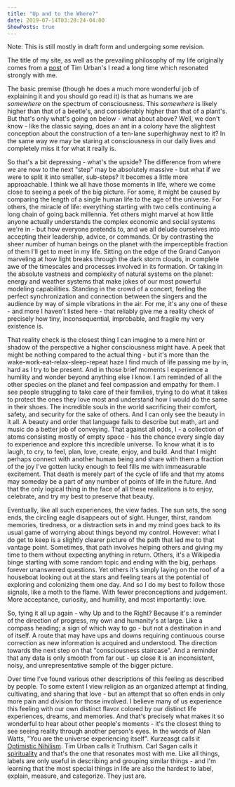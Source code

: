 ```yaml
---
title: "Up and to the Where?"
date: 2019-07-14T03:28:24-04:00
ShowPosts: true
---
```


Note: This is still mostly in draft form and undergoing some revision.

The title of my site, as well as the prevailing philosophy of my life originally comes from a [post](https://waitbutwhy.com/2014/10/religion-for-the-nonreligious.html) of Tim Urban's I read a long time which resonated strongly with me.

The basic premise (though he does a much more wonderful job of explaining it and you should go read it) is that as humans we are *somewhere* on the spectrum of consciousness. This *somewhere* is likely higher than that of a beetle's, and considerably higher than that of a plant's. But that's only what's going on below - what about above? Well, we don't know - like the classic saying, does an ant in a colony have the slightest conception about the construction of a ten-lane superhighway next to it? In the same way we may be staring at consciousness in our daily lives and completely miss it for what it really is.

So that's a bit depressing - what's the upside? The difference from where we are now to the next "step" may be absolutely massive - but what if we were to split it into smaller, sub-steps? It becomes a little more approachable. I think we all have those moments in life, where we come close to seeing a peek of the big picture. For some, it might be caused by comparing the length of a single human life to the age of the universe. For others, the miracle of life: everything starting with two cells continuing a long chain of going back millennia. Yet others might marvel at how little anyone actually understands the complex economic and social systems we're in - but how everyone pretends to, and we all delude ourselves into accepting their leadership, advice, or commands. Or by contrasting the sheer number of human beings on the planet with the imperceptible fraction of them I'll get to meet in my life. Sitting on the edge of the Grand Canyon marveling at how light breaks through the dark storm clouds, in complete awe of the timescales and processes involved in its formation. Or taking in the absolute vastness and complexity of natural systems on the planet: energy and weather systems that make jokes of our most powerful modeling capabilities. Standing in the crowd of a concert, feeling the perfect synchronization and connection between the singers and the audience by way of simple vibrations in the air. For me, it's any one of these - and more I haven't listed here - that reliably give me a reality check of precisely how tiny, inconsequential, improbable, and fragile my very existence is. 

That reality check is the closest thing I can imagine to a mere hint or shadow of the perspective a higher consciousness might have. A peek that might be nothing compared to the actual thing - but it's more than the wake-work-eat-relax-sleep-repeat haze I find much of life passing me by in, hard as I try to be present. And in those brief moments I experience a humility and wonder beyond anything else I know. I am reminded of all the other species on the planet and feel compassion and empathy for them. I see people struggling to take care of their families, trying to do what it takes to protect the ones they love most and understand how I would do the same in their shoes. The incredible souls in the world sacrificing their comfort, safety, and security for the sake of others. And I can only see the beauty in it all. A beauty and order that language fails to describe but math, art and music do a better job of conveying. That against all odds, I - a collection of atoms consisting mostly of empty space - has the chance every single day to experience and explore this incredible universe. To know what it is to laugh, to cry, to feel, plan, love, create, enjoy, and build. And that I might perhaps connect with another human being and share with them a fraction of the joy I've gotten lucky enough to feel fills me with immeasurable excitement. That death is merely part of the cycle of life and that my atoms may someday be a part of any number of points of life in the future. And that the only logical thing in the face of all these realizations is to enjoy, celebrate, and try my best to preserve that beauty. 

Eventually, like all such experiences, the view fades. The sun sets, the song ends, the circling eagle disappears out of sight. Hunger, thirst, random memories, tiredness, or a distraction sets in and my mind goes back to its usual game of worrying about things beyond my control. However: what I do get to keep is a slightly clearer picture of the path that led me to that vantage point. Sometimes, that path involves helping others and giving my time to them without expecting anything in return. Others, it's a Wikipedia binge starting with some random topic and ending with the big, perhaps forever unanswered questions. Yet others it's simply laying on the roof of a houseboat looking out at the stars and feeling tears at the potential of exploring and colonizing them one day. And so I do my best to follow those signals, like a moth to the flame. With fewer preconceptions and judgement. More acceptance, curiosity, and humility, and most importantly: love. 

So, tying it all up again - why Up and to the Right? Because it's a reminder of the direction of progress, my own and humanity's at large. Like a compass heading; a sign of which way to go - but not a destination in and of itself. A route that may have ups and downs requiring continuous course correction as new information is acquired and understood. The direction towards the next step on that "consciousness staircase". And a reminder that any data is only smooth from far out - up close it is an inconsistent, noisy, and unrepresentative sample of the bigger picture. 

Over time I've found various other descriptions of this feeling as described by people. To some extent I view religion as an organized attempt at finding, cultivating, and sharing that love - but an attempt that so often ends in only more pain and division for those involved. I believe many of us experience this feeling with our own distinct flavor colored by our distinct life experiences, dreams, and memories. And that's precisely what makes it so wonderful to hear about other people's moments - it's the closest thing to see seeing reality through another person's eyes. In the words of Alan Watts, "You are the universe experiencing itself". Kurzeasgt calls it [Optimistic Nihilism](https://www.youtube.com/watch?v=MBRqu0YOH14). Tim Urban calls it Truthism. Carl Sagan calls it [spirituality](https://en.wikipedia.org/wiki/Carl_Sagan#Personal_life_and_beliefs) and that's the one that resonates most with me. Like all things, labels are only useful in describing and grouping similar things - and I'm learning that the most special things in life are also the hardest to label, explain, measure, and categorize. They just are. 